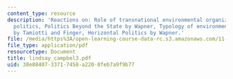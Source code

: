 ```yaml
---
content_type: resource
description: 'Reactions on: Role of transnational environmental organizations in international
  politics, Politics Beyond the State by Wapner, Typology of environmental organizations
  by Tamiotti and Finger, Horizontal Politics by Wapner.'
file: /media/https%3A/open-learning-course-data-rc.s3.amazonaws.com/11-363-civil-society-and-the-environment-spring-2005/38e8840733717458a2208feb7a9f9b77_lindsay_campbel3.pdf
file_type: application/pdf
resourcetype: Document
title: lindsay_campbel3.pdf
uid: 38e88407-3371-7458-a220-8feb7a9f9b77
---
```

